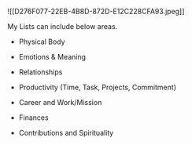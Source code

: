 
![[D276F077-22EB-4B8D-872D-E12C228CFA93.jpeg]]

My Lists can include below areas.

* Physical Body

* Emotions & Meaning 

* Relationships 

* Productivity (Time, Task, Projects, Commitment)

* Career and Work/Mission

* Finances

* Contributions and Spirituality